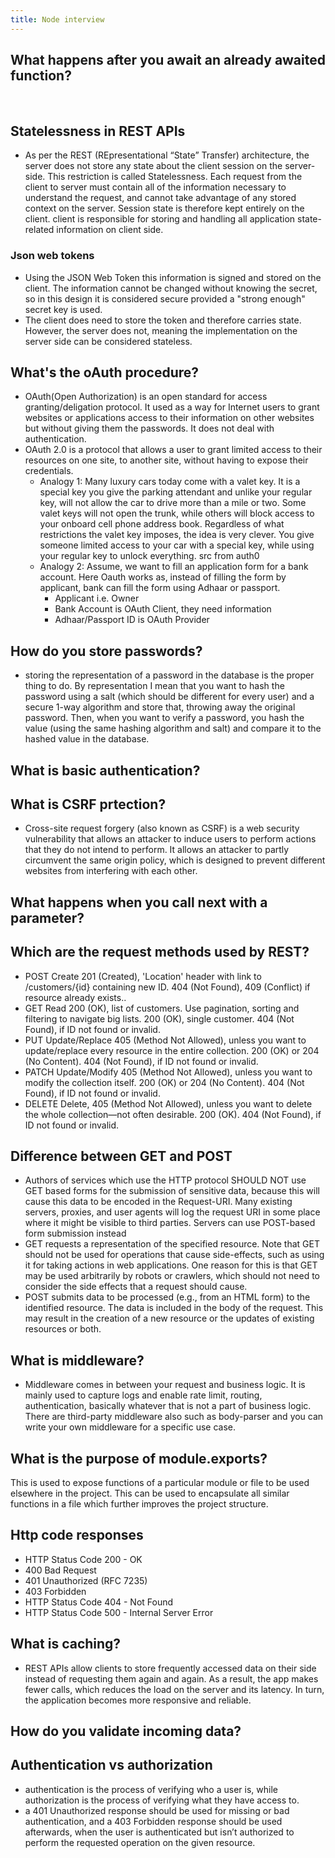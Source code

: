 ```yaml
---
title: Node interview
---
```


## What happens after you await an already awaited function?

<br />

## Statelessness in REST APIs

* As per the REST (REpresentational “State” Transfer) architecture, the server does not store any state about the client session on the server-side. This restriction is called Statelessness. Each request from the client to server must contain all of the information necessary to understand the request, and cannot take advantage of any stored context on the server. Session state is therefore kept entirely on the client. client is responsible for storing and handling all application state-related information on client side.

### Json web tokens

* Using the JSON Web Token this information is signed and stored on the client. The information cannot be changed without knowing the secret, so in this design it is considered secure provided a "strong enough" secret key is used.
* The client does need to store the token and therefore carries state. However, the server does not, meaning the implementation on the server side can be considered stateless.


## What's the oAuth procedure?

* OAuth(Open Authorization) is an open standard for access granting/deligation protocol. It used as a way for Internet users to grant websites or applications access to their information on other websites but without giving them the passwords. It does not deal with authentication.
* OAuth 2.0 is a protocol that allows a user to grant limited access to their resources on one site, to another site, without having to expose their credentials.
  * Analogy 1: Many luxury cars today come with a valet key. It is a special key you give the parking attendant and unlike your regular key, will not allow the car to drive more than a mile or two. Some valet keys will not open the trunk, while others will block access to your onboard cell phone address book. Regardless of what restrictions the valet key imposes, the idea is very clever. You give someone limited access to your car with a special key, while using your regular key to unlock everything. src from auth0
  * Analogy 2: Assume, we want to fill an application form for a bank account. Here Oauth works as, instead of filling the form by applicant, bank can fill the form using Adhaar or passport.
    * Applicant i.e. Owner 
    * Bank Account is OAuth Client, they need information
    * Adhaar/Passport ID is OAuth Provider
  
  
## How do you store passwords?

* storing the representation of a password in the database is the proper thing to do. By representation I mean that you want to hash the password using a salt (which should be different for every user) and a secure 1-way algorithm and store that, throwing away the original password. Then, when you want to verify a password, you hash the value (using the same hashing algorithm and salt) and compare it to the hashed value in the database.


## What is basic authentication?


## What is CSRF prtection?

* Cross-site request forgery (also known as CSRF) is a web security vulnerability that allows an attacker to induce users to perform actions that they do not intend to perform. It allows an attacker to partly circumvent the same origin policy, which is designed to prevent different websites from interfering with each other.

## What happens when you call next with a parameter?

## Which are the request methods used by REST?

* POST	Create	201 (Created), 'Location' header with link to /customers/{id} containing new ID.	404 (Not Found), 409 (Conflict) if resource already exists..
* GET	Read	200 (OK), list of customers. Use pagination, sorting and filtering to navigate big lists.	200 (OK), single customer. 404 (Not Found), if ID not found or invalid.
* PUT	Update/Replace	405 (Method Not Allowed), unless you want to update/replace every resource in the entire collection.	200 (OK) or 204 (No Content). 404 (Not Found), if ID not found or invalid.
* PATCH	Update/Modify	405 (Method Not Allowed), unless you want to modify the collection itself.	200 (OK) or 204 (No Content). 404 (Not Found), if ID not found or invalid. 
* DELETE Delete, 405 (Method Not Allowed), unless you want to delete the whole collection—not often desirable.	200 (OK). 404 (Not Found), if ID not found or invalid.


## Difference between GET and POST

* Authors of services which use the HTTP protocol SHOULD NOT use GET based forms for the submission of sensitive data, because this will cause this data to be encoded in the Request-URI. Many existing servers, proxies, and user agents will log the request URI in some place where it might be visible to third parties. Servers can use POST-based form submission instead
* GET requests a representation of the specified resource. Note that GET should not be used for operations that cause side-effects, such as using it for taking actions in web applications. One reason for this is that GET may be used arbitrarily by robots or crawlers, which should not need to consider the side effects that a request should cause.
* POST submits data to be processed (e.g., from an HTML form) to the identified resource. The data is included in the body of the request. This may result in the creation of a new resource or the updates of existing resources or both.

## What is middleware?

* Middleware comes in between your request and business logic. It is mainly used to capture logs and enable rate limit, routing, authentication, basically whatever that is not a part of business logic. There are third-party middleware also such as body-parser and you can write your own middleware for a specific use case.


## What is the purpose of module.exports?

This is used to expose functions of a particular module or file to be used elsewhere in the project. This can be used to encapsulate all similar functions in a file which further improves the project structure.

## Http code responses

* HTTP Status Code 200 - OK
* 400 Bad Request
* 401 Unauthorized (RFC 7235)
* 403 Forbidden
* HTTP Status Code 404 - Not Found
* HTTP Status Code 500 - Internal Server Error


## What is caching?

* REST APIs allow clients to store frequently accessed data on their side instead of requesting them again and again. As a result, the app makes fewer calls, which reduces the load on the server and its latency. In turn, the application becomes more responsive and reliable.


## How do you validate incoming data?



## Authentication vs authorization

* authentication is the process of verifying who a user is, while authorization is the process of verifying what they have access to.
* a 401 Unauthorized response should be used for missing or bad authentication, and a 403 Forbidden response should be used afterwards, when the user is authenticated but isn’t authorized to perform the requested operation on the given resource.

